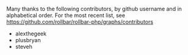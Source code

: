 Many thanks to the following contributors, by github username and in alphabetical order. For the most recent list, see https://github.com/rollbar/rollbar-php/graphs/contributors

- alexthegeek
- plusbryan
- steveh
